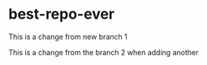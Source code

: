 # best-repo-ever

This is a change from new branch 1

This is a change from the branch 2 when adding another